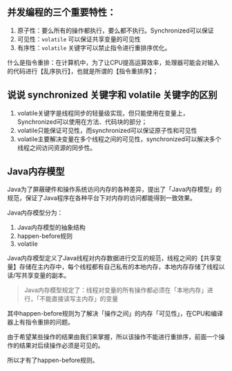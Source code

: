 ## 并发编程的三个重要特性：

1. 原子性：要么所有的操作都执行，要么都不执行。Synchronized可以保证
2. 可见性：`volatile` 可以保证共享变量的可见性
3. 有序性：`volatile` 关键字可以禁止指令进行重排序优化。

什么是指令重排：在计算机中，为了让CPU提高运算效率，处理器可能会对输入的代码进行【乱序执行】，也就是所谓的【指令重排序】；

## 说说 synchronized 关键字和 volatile 关键字的区别

1. volatile关键字是线程同步的轻量级实现，但只能使用在变量上，Synchronized可以使用在方法、代码块的部分；
2. volatile只能保证可见性，而synchronized可以保证原子性和可见性
3. volatile主要解决变量在多个线程之间的可见性，synchronized可以解决多个线程之间访问资源的同步性。

## Java内存模型

Java为了屏蔽硬件和操作系统访问内存的各种差异，提出了「Java内存模型」的规范，保证了Java程序在各种平台下对内存的访问都能得到一致效果。

Java内存模型分为：

1. Java内存模型的抽象结构
2. happen-before规则
3. volatile

Java内存模型定义了Java线程对内存数据进行交互的规范，线程之间的【共享变量】存储在主内存中，每个线程都有自己私有的本地内存，本地内存存储了线程以读/写共享变量的副本。

> Java内存模型规定了：线程对变量的所有操作都必须在「本地内存」进行，「不能直接读写主内存」的变量

其中happen-before规则为了解决「操作之间」的内存「可见性」，在CPU和编译器上有指令重排的问题。

由于希望某些操作的结果由我们来掌握，所以该操作不能进行重排序，前面一个操作的结果对后续操作必须是可见的。

所以才有了happen-before规则。